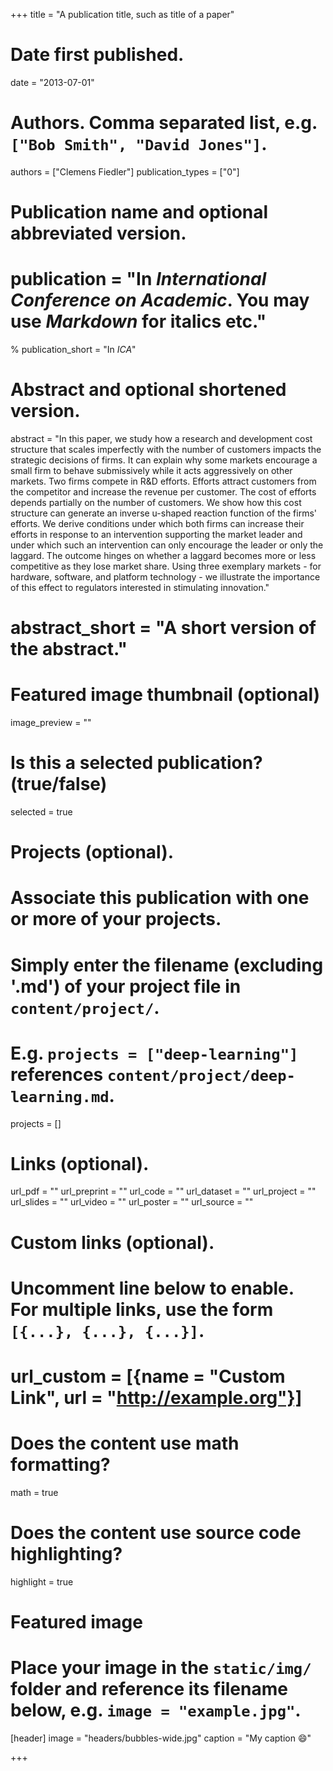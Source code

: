 +++
title = "A publication title, such as title of a paper"

# Date first published.
date = "2013-07-01"

# Authors. Comma separated list, e.g. `["Bob Smith", "David Jones"]`.
authors = ["Clemens Fiedler"]
publication_types = ["0"]

# Publication name and optional abbreviated version.
# publication = "In *International Conference on Academic*. You may use *Markdown* for italics etc."
% publication_short = "In *ICA*"

# Abstract and optional shortened version.
abstract = "In this paper, we study how a research and development cost structure that scales imperfectly with the number of customers impacts the strategic decisions of firms. It can explain why some markets encourage a small firm to behave submissively while it acts aggressively on other markets. Two firms compete in R&D efforts. Efforts attract customers from the competitor and increase the revenue per customer. The cost of efforts depends partially on the number of customers. We show how this cost structure can generate an inverse u-shaped reaction function of the firms' efforts. We derive conditions under which both firms can increase their efforts in response to an intervention supporting the market leader and under which such an intervention can only encourage the leader or only the laggard. The outcome hinges on whether a laggard becomes more or less competitive as they lose market share. Using three exemplary markets - for hardware, software, and platform technology - we illustrate the importance of this effect to regulators interested in stimulating innovation."
# abstract_short = "A short version of the abstract."

# Featured image thumbnail (optional)
image_preview = ""

# Is this a selected publication? (true/false)
selected = true

# Projects (optional).
#   Associate this publication with one or more of your projects.
#   Simply enter the filename (excluding '.md') of your project file in `content/project/`.
#   E.g. `projects = ["deep-learning"]` references `content/project/deep-learning.md`.
projects = []

# Links (optional).
url_pdf = ""
url_preprint = ""
url_code = ""
url_dataset = ""
url_project = ""
url_slides = ""
url_video = ""
url_poster = ""
url_source = ""

# Custom links (optional).
#   Uncomment line below to enable. For multiple links, use the form `[{...}, {...}, {...}]`.
# url_custom = [{name = "Custom Link", url = "http://example.org"}]

# Does the content use math formatting?
math = true

# Does the content use source code highlighting?
highlight = true

# Featured image
# Place your image in the `static/img/` folder and reference its filename below, e.g. `image = "example.jpg"`.
[header]
image = "headers/bubbles-wide.jpg"
caption = "My caption 😄"

+++
